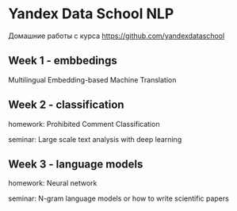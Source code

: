 # Yandex Data School NLP
Домашние работы с курса https://github.com/yandexdataschool

## Week 1 - embbedings
Multilingual Embedding-based Machine Translation 

## Week 2 - classification
homework: Prohibited Comment Classification

seminar: Large scale text analysis with deep learning

## Week 3 - language models
homework: Neural network

seminar: N-gram language models or how to write scientific papers
